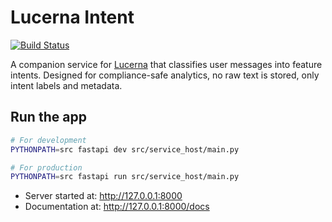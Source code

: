 # Lucerna Intent

[![Build Status](https://github.com/lydongcanh/lucerna-intent/actions/workflows/ci.yml/badge.svg)](https://github.com/lydongcanh/lucerna-intent/actions/workflows/ci.yml)

A companion service for [Lucerna](https://github.com/lydongcanh/lucerna) that classifies user messages into feature intents. 
Designed for compliance-safe analytics, no raw text is stored, only intent labels and metadata.

## Run the app
```bash
# For development
PYTHONPATH=src fastapi dev src/service_host/main.py
```

```bash
# For production
PYTHONPATH=src fastapi run src/service_host/main.py
```

- Server started at: http://127.0.0.1:8000
- Documentation at: http://127.0.0.1:8000/docs